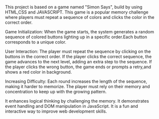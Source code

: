 This project is based on a game named "Simon Says", build by using HTML,CSS and JAVASCRIPT.
This game is a popular memory challenge where players must repeat a sequence of colors and clicks the color in the correct order.

Game Initialization:
When the game starts, the system generates a random sequence of colored buttons lighting up in a specific order.Each button corresponds to a unique color.

User Interaction:
The player must repeat the sequence by clicking on the buttons in the correct order.
If the player clicks the correct sequence, the game advances to the next level, adding an extra step to the sequence.
If the player clicks the wrong button, the game ends or prompts a retry,and shows a red color in background.

Increasing Difficulty:
Each round increases the length of the sequence, making it harder to memorize.
The player must rely on their memory and concentration to keep up with the growing pattern.

It enhances logical thinking by challenging the memory.
It demonstrates event handling and DOM manipulation in JavaScript.
It is a fun and interactive way to improve web development skills.




